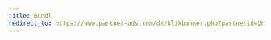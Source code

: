 ```yaml
---
title: Bundl
redirect_to: https://www.partner-ads.com/dk/klikbanner.php?partnerid=28187&bannerid=62304
---
```

